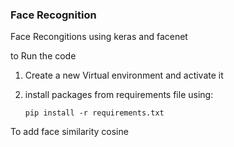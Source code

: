 ### Face Recognition

Face Recongitions using keras and facenet


to Run the code 
1. Create a new Virtual environment and activate it
2. install packages from requirements file using:

     `pip install -r requirements.txt`

To add face similarity cosine 

